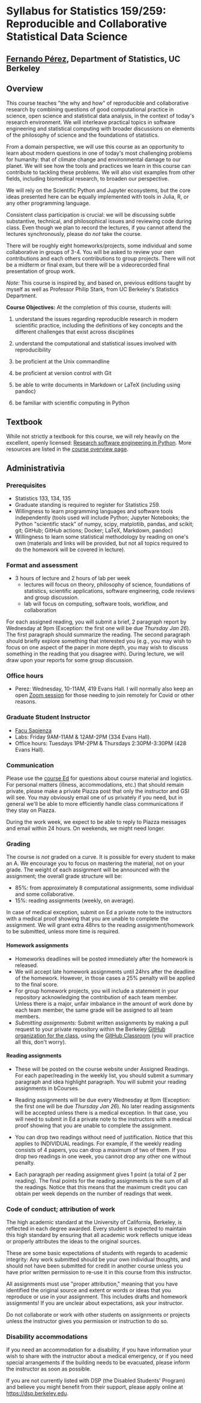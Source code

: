 # Syllabus for Statistics 159/259: Reproducible and Collaborative Statistical Data Science

## [Fernando Pérez](https://statistics.berkeley.edu/people/fernando-perez), Department of Statistics, UC Berkeley

## Overview

This course teaches "the why and how" of reproducible and collaborative research by combining questions of good computational practice in science, open science and statistical data analysis, in the context of today's research environment.  We will interleave practical topics in software engineering and statistical computing with broader discussions on elements of the
philosophy of science and the foundations of statistics.

From a domain perspective, we will use this course as an opportunity to learn about modern questions in one of today's most challenging problems for humanity: that of climate change and environmental damage to our planet. We will see how the tools and practices we learn in this course can contribute to tackling these problems.  We will also visit examples from other fields, including biomedical research, to broaden our perspective.

We will rely on the Scientific Python and Jupyter ecosystems, but the core ideas presented here can be equally implemented with tools in Julia, R, or any other programming language.

Consistent class participation is crucial: we will be discussing subtle substantive, technical, and philosophical issues and reviewing code during class. Even though we plan to record the lectures, if you cannot attend the lectures synchronously, please do *not* take the course.

There will be roughly eight homeworks/projects, some individual and some collaborative in groups of 3-4.
You will be asked to review your own contributions and each others contributions
to group projects.
There will not be a midterm or final exam, but there will be a videorecorded
final presentation of group work.

_Note:_ This course is inspired by, and based on, previous editions taught by myself as well as Professor Philip Stark, from UC Berkeley's Statistics Department.

**Course Objectives:** At the completion of this course, students will:

1.  understand the issues regarding reproducible research in modern
    scientific practice, including the definitions of key concepts and
    the different challenges that exist across disciplines

2.  understand the computational and statistical issues involved with
    reproducibility

3.  be proficient at the Unix commandline

4.  be proficient at version control with Git

5.  be able to write documents in Markdown or LaTeX (including using
    pandoc)

6.  be familiar with scientific computing in Python


## Textbook

While not strictly a textbook for this course, we will rely heavily on the excellent, openly licensed: [Research software engineering in Python](https://merely-useful.tech/py-rse). More resources are listed in the [course overview page](overview).

## Administrativia

### Prerequisites
+ Statistics 133, 134, 135
+ Graduate standing is required to register for Statistics 259.
+ Willingness to learn programming languages and software tools independently 
(tools used will include 
Python; Jupyter Notebooks; the Python "scientific stack" of
numpy, scipy, matplotlib, pandas, and scikit; git; GitHub; GitHub actions; 
Docker; LaTeX,
Markdown, pandoc)
+ Willingness to learn some statistical methodology by reading on one's own (materials and links
will be provided, but not all topics required to do the homework will be covered in lecture).

### Format and assessment
+ 3 hours of lecture and 2 hours of lab per week 
    - lectures will focus on theory, philosophy of science, foundations of statistics, scientific applications, software engineering, code reviews and group discussion.
    - lab will focus on computing, software tools, workflow, and collaboration

For each assigned reading, you will submit a brief, 2 paragraph report by Wednesday at 9pm (Exception: the first one will be due _Thursday Jan 26_). The first paragraph should summarize the reading. The second paragraph should briefly explore something that interested you (e.g., you may wish to focus on one aspect of the paper in more depth, you may wish to discuss something in the reading that you disagree with).  During lecture, we will draw upon your reports for some group discussion.

### Office hours
+ Perez: Wednesday, 10-11AM, 419 Evans Hall. I will normally also keep an open [Zoom session](https://berkeley.zoom.us/j/91957788039?pwd=WE5UMGdUWGp0bFVUUXFFSS9DblhEUT09Meeting) for those needing to join remotely for Covid or other reasons.

### Graduate Student Instructor
+ [Facu Sapienza](mailto:fsapienza@berkeley.edu)
+ Labs: Friday 9AM-11AM & 12AM-2PM (334 Evans Hall).  
+ Office hours: Tuesdays 1PM-2PM & Thursdays 2:30PM-3:30PM (428 Evans Hall).

### Communication

Please use the [course Ed](https://edstem.org/us/courses/35870/discussion/) for questions about course material and logistics.
For personal matters (illness, accommodations, etc.) that should remain private, please make a private Piazza post that only the instructor and GSI will see. You may obviously email one of us privately if you need, but in general we'll be able to more efficiently handle class communications if they stay on Piazza.

During the work week, we expect to be able to reply to Piazza messages and email within 24 hours. On weekends, we might need longer.

### Grading

The course is *not* graded on a curve. It is possible for every student to make an A.
We encourage you to focus on mastering the material, not on your grade.
The weight of each assignment will be announced with the assignment; the overall grade structure will be:

+ 85%: from approximately 8 computational assignments, some individual and some collaborative.
+ 15%: reading assignments (weekly, on average).

In case of medical exception, submit on Ed a private note to the instructors with a medical proof showing that you are unable to complete the assignment. We will grant extra 48hrs to the reading assignment/homework to be submitted, unless more time is required.


#### Homework assignments 
 
 - Homeworks deadlines will be posted immediately after the homework is released. 
 - We will accept late homework assignments until 24hrs after the deadline of the homework. However, in those cases a 25% penalty will be applied to the final score. 
 - For group homework projects, you will include a statement in your repository acknowledging the contribution of each team member. Unless there is a major, unfair imbalance in the amount of work done by each team member, the same grade will be assigned to all team members.
 - _Submitting assignments:_ Submit written assignments by making a pull request
to your private repository within the Berkeley [GitHub organization for the class](https://github.berkeley.edu/stat-159-s23), using the [GitHub Classroom](https://classroom.github.com/classrooms/106109551-ucb-stat-159-s23-classroom) (you will practice all this, don't worry).


#### Reading assignments 

 - These will be posted on the course website under Assigned Readings. For each paper/reading in the weekly list, you should submit a summary paragraph and idea highlight paragraph. You will submit your reading assignments in bCourses.

 - Reading assignments will be due every Wednesday at 9pm (Exception: the first one will be due _Thursday Jan 26_). No later reading assignments will be accepted unless there is a medical exception. In that case, you will need to submit in Ed a private note to the instructors with a medical proof showing that you are unable to complete the assignment. 

- You can drop two readings without need of justification. Notice that this applies to INDIVIDUAL readings. For example, if the weekly reading consists of 4 papers, you can drop a maximum of two of them. If you drop two readings in one week, you cannot drop any other one without penalty. 

 - Each paragraph per reading assignment gives 1 point (a total of 2 per reading). The final points for the reading assignments is the sum of all the readings. Notice that this means that the maximum credit you can obtain per week depends on the number of readings that week.


### Code of conduct; attribution of work

The high academic standard at the University of California, Berkeley, is reflected in each degree awarded. 
Every student is expected to maintain this high standard by ensuring that all
academic work reflects unique ideas or properly attributes the ideas to the original sources.

These are some basic expectations of students with regards to academic integrity:
Any work submitted should be your own individual thoughts, and should not have been submitted
for credit in another course unless you have prior written permission to re-use it in this 
course from this instructor.

All assignments must use "proper attribution," meaning that you have identified the original
source and extent or words or ideas that you reproduce or use in your assignment.
This includes drafts and homework assignments!
If you are unclear about expectations, ask your instructor.

Do not collaborate or work with other students on assignments or projects unless the 
instructor gives you permission or instruction to do so.

### Disability accommodations
If you need an accommodation for a disability, if you have information your wish to share with 
the instructor about a medical emergency,
or if you need special arrangements if the building needs to be evacuated, please inform the 
instructor as soon as possible.

If you are not currently listed with DSP (the Disabled Students' Program) and believe you might 
benefit from their support, please apply online at https://dsp.berkeley.edu.
